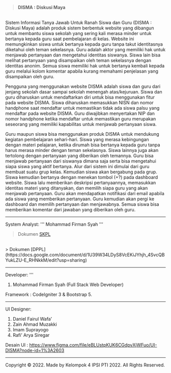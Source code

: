 > **DISMA : Diskusi Maya**
<br>
Sistem Informasi Tanya Jawab Untuk Ranah Siswa dan Guru (DISMA : Diskusi Maya) adalah produk sistem berbentuk website yang dibangun untuk membantu siswa sekolah yang sering kali merasa minder untuk bertanya kepada guru saat pembelajaran di kelas. Website ini memungkinkan siswa untuk bertanya kepada guru tanpa takut identitasnya diketahui oleh teman sekelasnya. Guru adalah aktor yang memiliki hak untuk menjawab pertanyaan dan mengetahui identitas siswanya. Siswa lain bisa melihat pertanyaan yang disampaikan oleh teman sekelasnya dengan identitas anonim. Semua siswa memiliki hak untuk bertanya kembali kepada guru melalui kolom komentar apabila kurang memahami penjelasan yang disampaikan oleh guru.

Pengguna yang menggunakan website DISMA adalah siswa dan guru dari jenjang sekolah dasar sampai sekolah menengah atas/kejuruan. Siswa dan guru diharuskan untuk mendaftarkan diri untuk bisa menggunakan fitur pada website DISMA. Siswa diharuskan memasukkan NISN dan nomor handphone saat mendaftar untuk memastikan tidak ada siswa palsu yang mendaftar pada website DISMA. Guru diwajibkan menyertakan NIP dan nomor handphone ketika mendaftar untuk memastikan guru merupakan seseorang yang memiliki kapabilitas untuk menjawab pertanyaan siswa.

Guru maupun siswa bisa menggunakan produk DISMA untuk mendukung kegiatan pembelajaran sehari-hari. Siswa yang merasa kebingungan dengan materi pelajaran, ketika dirumah bisa bertanya kepada guru tanpa harus merasa minder dengan teman sekelasnya. Siswa lainnya juga akan tertolong dengan pertanyaan yang diberikan oleh temannya. Guru bisa menjawab pertanyaan dari siswanya dimana saja serta bisa mengetahui siapa siswa yang aktif bertanya. Alur dari sistem ini dimulai dari guru membuat suatu grup kelas. Kemudian siswa akan bergabung pada grup. Siswa kemudian bertanya dengan menekan tombol (+?) pada dashboard website. Siswa lalu memberikan deskripsi pertanyaannya, memasukkan identitas materi yang ditanyakan, dan memilih siapa guru yang akan menjawab pertanyaan. Guru akan mendapatkan notifikasi dari email apabila ada siswa yang memberikan pertanyaan. Guru kemudian akan pergi ke dashboard dan memilih pertanyaan dan menjawabnya. Semua siswa bisa memberikan komentar dari jawaban yang diberikan oleh guru.
<br>

---------------------------

System Analyst:
'''
Mohammad Firman Syah
'''

> Dokumen [SKPL](https://docs.google.com/document/d/1Gu-rC7k5Le0hCM85ezW4_MusOqjh1EktVs6khtH654w/edit?usp=sharing)
<br>
> Dokumen [DPPL](https://docs.google.com/document/d/1U39W34LDyS8VcEKiJYhjh_4SvcQBYukLZU-E_RHNkkM/edit?usp=sharing)

---------------------------

Developer:
'''
1. Mohammad Firman Syah (Full Stack Web Developer)

Framework : CodeIgniter 3 & Bootstrap 5.

---------------------------

UI Designer:
1. Daniel Fairul Wafa’
2. Zain Ahmad Muzakki
3. Imam Suprayogo
4. Rafi’ Arya Siregar

Desain UI : https://www.figma.com/file/eBLUstpKUK6CGdpvXjWFuo/UI-DISMA?node-id=1%3A2603

---------------------------

Copyright &copy; 2022. Made by Kelompok 4 IPSI PTI 2022. 
All Rights Reserved.